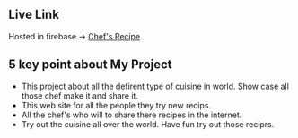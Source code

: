 ## Live Link

Hosted in firebase -> [Chef's Recipe](https://splendid-meerkat-8eba7c.netlify.app/)

## 5 key point about My Project
    
  * This project about all the defirent type of cuisine in world. Show case all those chef make it and share it.
  * This web site for all the people they try new recips.
  * All the chef's who will to share there recipes in the internet.
  * Try out the cuisine all over the world. Have fun try out those reciprs.